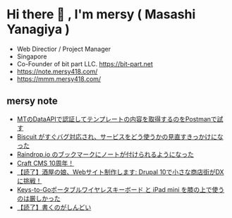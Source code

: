 # Hi there 👋 , I'm mersy ( Masashi Yanagiya )

- Web Directior / Project Manager
- Singapore
- Co-Founder of bit part LLC. https://bit-part.net
- https://note.mersy418.com/
- https://mmm.mersy418.com/

## mersy note
<!-- BLOG-POST-LIST:START -->
- [MTのDataAPIで認証してテンプレートの内容を取得するのをPostmanで試す](https://note.mersy418.com/article/postman-mt-dataapi-variables?utm_source=feed)
- [Biscuit がすぐバグ対応され、サービスをどう使うかの見直すきっかけになった](https://note.mersy418.com/article/biscuit-bugfix-1-2-29?utm_source=feed)
- [Raindrop.io のブックマークにノートが付けられるようになった](https://note.mersy418.com/article/raindrop-io-bookmark-notes?utm_source=feed)
- [Craft CMS 10周年！](https://note.mersy418.com/article/craft-cms-10周年?utm_source=feed)
- [【読了】酒屋の娘、Webサイト制作します: Drupal 10で小さな商店街がDXに挑戦！](https://note.mersy418.com/article/book-b0c5f3mvp4?utm_source=feed)
- [Keys-to-Goポータブルワイヤレスキーボード と iPad mini を膝の上で使うのは厳しかった](https://note.mersy418.com/article/ipadmini-keystogo?utm_source=feed)
- [【読了】書くのがしんどい](https://note.mersy418.com/article/book-b08ckxkbfm?utm_source=feed)
<!-- BLOG-POST-LIST:END -->
